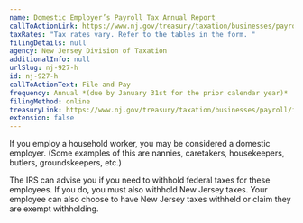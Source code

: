 ```yaml
---
name: Domestic Employer’s Payroll Tax Annual Report
callToActionLink: https://www.nj.gov/treasury/taxation/businesses/payroll/payroll-filing.shtml
taxRates: "Tax rates vary. Refer to the tables in the form. "
filingDetails: null
agency: New Jersey Division of Taxation
additionalInfo: null
urlSlug: nj-927-h
id: nj-927-h
callToActionText: File and Pay
frequency: Annual *(due by January 31st for the prior calendar year)*
filingMethod: online
treasuryLink: https://www.nj.gov/treasury/taxation/businesses/payroll/index.shtml
extension: false
---
```

If you employ a household worker, you may be considered a domestic employer. (Some examples of this are nannies, caretakers, housekeepers, butlers, groundskeepers, etc.)

The IRS can advise you if you need to withhold federal taxes for these employees. If you do, you must also withhold New Jersey taxes. Your employee can also choose to have New Jersey taxes withheld or claim they are exempt withholding.